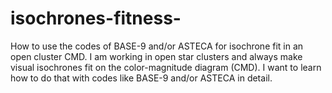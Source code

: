 # isochrones-fitness-
How to use the codes of BASE-9 and/or ASTECA for isochrone fit in an open cluster CMD. 
I am working in open star clusters and always make visual isochrones fit on the color-magnitude diagram (CMD). 
I want to learn how to do that with codes like BASE-9 and/or ASTECA in detail.
